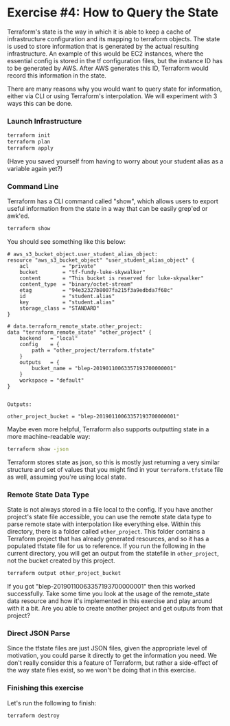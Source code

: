 # Exercise #4: How to Query the State

Terraform's state is the way in which it is able to keep a cache of infrastructure configuration and its
mapping to terraform objects.  The state is used to store information that is generated by the actual resulting
infrastructure.  An example of this would be EC2 instances, where the essential config is stored in the tf
configuration files, but the instance ID has to be generated by AWS.  After AWS generates this ID, Terraform
would record this information in the state.

There are many reasons why you would want to query state for information, either via CLI or using Terraform's
interpolation.  We will experiment with 3 ways this can be done.

### Launch Infrastructure

```bash
terraform init
terraform plan
terraform apply
```

(Have you saved yourself from having to worry about your student alias as a variable again yet?)

### Command Line

Terraform has a CLI command called "show", which allows users to export useful information from the state in a way
that can be easily grep'ed or awk'ed.

```bash
terraform show
```

You should see something like this below:

```
# aws_s3_bucket_object.user_student_alias_object:
resource "aws_s3_bucket_object" "user_student_alias_object" {
    acl           = "private"
    bucket        = "tf-fundy-luke-skywalker"
    content       = "This bucket is reserved for luke-skywalker"
    content_type  = "binary/octet-stream"
    etag          = "94e32327b8007fa215f3a9edbda7f68c"
    id            = "student.alias"
    key           = "student.alias"
    storage_class = "STANDARD"
}

# data.terraform_remote_state.other_project:
data "terraform_remote_state" "other_project" {
    backend   = "local"
    config    = {
        path = "other_project/terraform.tfstate"
    }
    outputs   = {
        bucket_name = "blep-20190110063357193700000001"
    }
    workspace = "default"
}


Outputs:

other_project_bucket = "blep-20190110063357193700000001"
```

Maybe even more helpful, Terraform also supports outputting state in a more machine-readable way:

```bash
terraform show -json
```

Terraform stores state as json, so this is mostly just returning a very similar structure and set of values that you
might find in your `terraform.tfstate` file as well, assuming you're using local state.

### Remote State Data Type

State is not always stored in a file local to the config. If you have another project's state file accessible, you can
use the remote state data type to parse remote state with interpolation like everything else.  Within this directory,
there is  a folder called `other_project`.  This folder contains a Terraform project that has already generated resources,
and so it has a populated tfstate file for us to reference.  If you run the following in the current directory, you will
get an output from the statefile in `other_project`, not the bucket created by this project.

```bash
terraform output other_project_bucket
```

If you got "blep-20190110063357193700000001" then this worked successfully. Take some time you look at the usage of the
remote_state data resource and how it's implemented in this exercise and play around with it a bit. Are you able to
create another project and get outputs from that project?

### Direct JSON Parse

Since the tfstate files are just JSON files, given the appropriate level of motivation, you could parse it directly to
get the information you need. We don't really consider this a feature of Terraform, but rather a side-effect of the way
state files exist, so we won't be doing that in this exercise.

### Finishing this exercise

Let's run the following to finish:

```bash
terraform destroy
```
